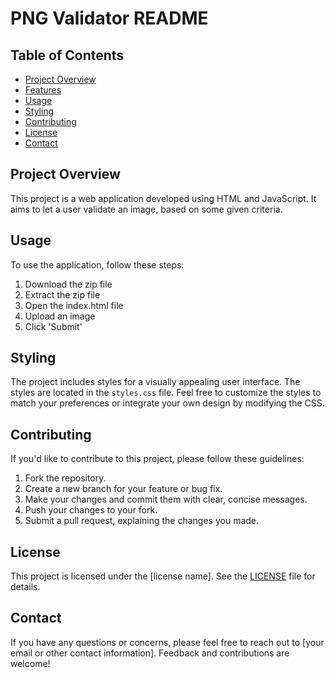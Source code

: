 # PNG Validator README

## Table of Contents
- [Project Overview](#project-overview)
- [Features](#features)
- [Usage](#usage)
- [Styling](#styling)
- [Contributing](#contributing)
- [License](#license)
- [Contact](#contact)

## Project Overview

This project is a web application developed using HTML and JavaScript. It aims to let a user validate an image, based on some given criteria.

## Usage

To use the application, follow these steps:

1. Download the zip file
2. Extract the zip file
3. Open the index.html file
4. Upload an image
5. Click 'Submit'

## Styling

The project includes styles for a visually appealing user interface. The styles are located in the `styles.css` file. Feel free to customize the styles to match your preferences or integrate your own design by modifying the CSS.

## Contributing

If you'd like to contribute to this project, please follow these guidelines:

1. Fork the repository.
2. Create a new branch for your feature or bug fix.
3. Make your changes and commit them with clear, concise messages.
4. Push your changes to your fork.
5. Submit a pull request, explaining the changes you made.

## License

This project is licensed under the [license name]. See the [LICENSE](LICENSE) file for details.

## Contact

If you have any questions or concerns, please feel free to reach out to [your email or other contact information]. Feedback and contributions are welcome!
